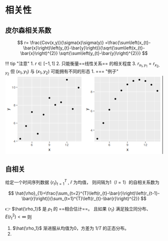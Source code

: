 # 相关性

## 皮尔森相关系数

$$
r= \frac{Cov(x,y)}{\sigma(x)\sigma(y)} =\frac{\sum\left(x_{t}-\bar{x}\right)\left(y_{t}-\bar{y}\right)}{\sqrt{\sum\left(x_{t}-\bar{x}\right)^{2}} \sqrt{\sum\left(y_{t}-\bar{y}\right)^{2}}} 
$$

!!! tip "注意"
     1. $r \in [-1, 1]$
     2. 只能衡量==线性关系== 的相关程度
     3. $r_{x_1,y_1} = r_{x_2,y_2}$ 但 $(x_1,y_1)$ 与 $(x_1,y_2)$ 可能拥有不同的形态
        1. === "例子"
             ![](images/corr-2020-04-24-11-57-22.png)


## 自相关

给定一个时间序列数据 $\{r_t\}_{t=1}^T$ , $\bar r$ 为均值， 则间隔为1（$l=1$）的自相关系数为

$$
\hat{\rho}_{1}=\frac{\sum_{t=2}^{T}\left(r_{t}-\bar{r}\right)\left(r_{t-1}-\bar{r}\right)}{\sum_{t=1}^{T}\left(r_{t}-\bar{r}\right)^{2}}
$$

:point_right: $\hat{\rho_1}$ 是 $\rho_1$ 的 ==相合估计==。 且如果 $\{r_t\}$ 满足独立同分布、$E(r_t^2) < \infty$ 则

1. $\hat{\rho_1}$ 渐进服从均值为0，方差为 $1/T$ 的正态分布。
2. 


